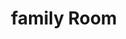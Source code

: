 ---
title: "family Room"
center_name: "Room"
text: "Lorem ipsum dolor sit amet, consectetuer adipiscing elit, sed diam nonummy nibh euismod tincidunt ut laoreet dolore magna aliquam erat volutpat. Ut wisi enim ad minim veniam."
image: "/images/rooms/myrooms/family.jpg"
price: "€149,00"
time: "PER NIGHT"
btn_url: "BOOK NOW"
coffee: "coffee"
cutlery: "cutlery"
weight: "600"
categories: [ Dulax Room , HonyMoon Room , family Room]

slider_larg:
  - image: "/images/rooms/myrooms/single-room/single-room1.jpg"
    alt: "Image"

  - image: "/images/rooms/myrooms/single-room/single-room2.jpg"
    alt: "Image"

  - image: "/images/rooms/myrooms/single-room/single-room3.jpg"
    alt: "Image"

  - image: "/images/rooms/myrooms/single-room/single-room4.jpg"
    alt: "Image"

  - image: "/images/rooms/myrooms/single-room/single-room5.jpg"
    alt: "Image"

  - image: "/images/rooms/myrooms/single-room/single-room6.jpg"
    alt: "Image"

  - image: "/images/rooms/myrooms/single-room/single-room7.jpg"
    alt: "Image"
  
  - image: "/images/rooms/myrooms/single-room/single-room8.jpg"
    alt: "Image"

para1: "Lorem ipsum dolor sit amet, consectetuer adipiscing elit, sed diam nonummy nibh euismod tincidunt ut laoreet dolore magna aliquam erat volutpat. Ut wisi enim ad minim veniam, quis nostrud exerci tation ullamcorper suscipit lobortis nisl ut aliquip ex ea commodo consequat. Duis autem vel eum iriure dolor in hendrerit in vulputate velit esse molestie consequat, vel illum dolore eu feugiat nulla facilisis"

para2: "at vero eros et accumsan et iusto odio dignissim qui blandit praesent luptatum zzril delenit augue duis dolore te feugait nulla facilisi. Nam liber tempor cum soluta nobis eleifend option congue nihil imperdiet doming id quod mazim placerat facer possim assum. Typi non habent claritatem insitam; est usus legentis in iis qui facit eorum claritatem. Investigationes demonstraverunt lectores legere me lius quod ii legunt saepius"

para3: "Lorem ipsum dolor sit amet, consectetuer adipiscing elit, sed diam nonummy nibh euismod tincidunt ut laoreet dolore magna aliquam erat volutpat. Ut wisi enim ad minim veniam, quis nostrud exerci tation ullamcorper suscipit lobortis nisl ut aliquip ex ea commodo consequat."

services1:
  - icon: "fa fa-check"
    name: "Double Bed"
   
  - icon: "fa fa-check"
    name: "80 Sq mt"

  - icon: "fa fa-check"
    name: "6 Persons"

  - icon: "fa fa-check"
    name: "Free Internet"

services2:
  - icon: "fa fa-check"
    name: "Free Wi-Fi"
   
  - icon: "fa fa-check"
    name: "Breakfast Include"

  - icon: "fa fa-check"
    name: "Private Balcony"

  - icon: "fa fa-times"
    name: "Free Newspaper"
    class: "no"

services3:
  - icon: "fa fa-times"
    name: "Flat Screen Tv"
    class: "no"
   
  - icon: "fa fa-check"
    name: "Full Ac"

  - icon: "fa fa-times"
    name: "Beach View"
    class: "no"

  - icon: "fa fa-check"
    name: "Room Service"

---